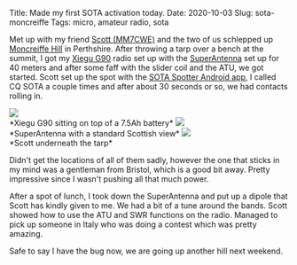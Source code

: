 Title: Made my first SOTA activation today.
Date: 2020-10-03
Slug: sota-moncreiffe
Tags: micro, amateur radio, sota

Met up with my friend [Scott (MM7CWE)](https://0x2a.tw/sota-adventures/) and the two of us schlepped up [Moncreiffe Hill](https://summits.sota.org.uk/summit/GM/SS-276) in Perthshire. After throwing a tarp over a bench at the summit, I got my [Xiegu G90](https://www.sinotel.co.uk/index.php?main_page=product_info&cPath=20&products_id=183&zenid=qe2c19iia9inc7d51tqbnocjb1) radio set up with the [SuperAntenna](http://newsuperantenna.com/) set up for 40 meters and after some faff with the slider coil and the ATU, we got started. Scott set up the spot with the [SOTA Spotter Android app](https://play.google.com/store/apps/details?id=ro.netroute.sotaspotter), I called CQ SOTA a couple times and after about 30 seconds or so, we had contacts rolling in.

<span class="align-center">
<img src="{static}/media/images/2020-10-03 sota/radio.jpg" class="align-center" loading="lazy"/>
<br />
*Xiegu G90 sitting on top of a 7.5Ah battery*

<img src="{static}/media/images/2020-10-03 sota/antenna.jpg" class="align-center" loading="lazy"/>
<br />
*SuperAntenna with a standard Scottish view*

<img src="{static}/media/images/2020-10-03 sota/tarp.jpg" class="align-center" loading="lazy"/>
<br />
*Scott underneath the tarp*
</span>

Didn't get the locations of all of them sadly, however the one that sticks in my mind was a gentleman from Bristol, which is a good bit away. Pretty impressive since I wasn't pushing all that much power.

After a spot of lunch, I took down the SuperAntenna and put up a dipole that Scott has kindly given to me. We had a bit of a tune around the bands. Scott showed how to use the ATU and SWR functions on the radio. Managed to pick up someone in Italy who was doing a contest which was pretty amazing.

Safe to say I have the bug now, we are going up another hill next weekend.
